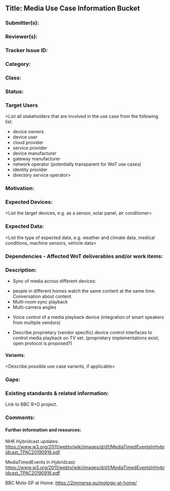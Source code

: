 ## Title: Media Use Case Information Bucket

### Submitter(s): 

<Put your name here>

### Reviewer(s):

<Suggest reviewers>

### Tracker Issue ID:

<please leave blank>

### Category:

<please leave blank>

### Class: 

<please leave blank>

### Status: 

<please leave blank>

### Target Users

<List all stakeholders that are involved in the use case from the following list:
- device owners
- device user
- cloud provider
- service provider
- device manufacturer
- gateway manufacturer
- network operator (potentially transparent for WoT use cases)
- identity provider
- directory service operator>

### Motivation:

<Provide a description of the problem that is solved by the use case and a reason why this use case is important for the users>

### Expected Devices:

<List the target devices, e.g. as a sensor, solar panel, air conditioner>

### Expected Data:

<List the type of expected data, e.g. weather and climate data, medical conditions, machine sensors, vehicle data>

### Dependencies - Affected WoT deliverables and/or work items:

<List the affected WoT deliverables that have to be changed to enable this use case>

### Description:

<Provide a description from the users perspective>

* Sync of media across different devices:
- people in different homes watch the same content at the same time. Conversation about content.
- Multi-room sync playback
- Multi-camera angles 

* Voice control of a media playback device (integration of smart speakers from multiple vendors)

* Describe proprietary (vendor specific) device control interfaces to control media playback on TV set.
(proprietary implementations exist, open protocol is proposed?)

#### Variants:

<Describe possible use case variants, if applicable>

### Gaps:

<Describe any gaps that are not addressed in the current WoT standards and building blocks>

### Existing standards & related information:

<Provide links to relevant standards that are relevant for this use case>

Link to BBC R+D project.

### Comments:

#### Further information and resources:

NHK Hybridcast updates:
https://www.w3.org/2011/webtv/wiki/images/d/d1/MediaTimedEventsInHybridcast_TPAC20190916.pdf 

MediaTimedEvents in Hybridcast:
https://www.w3.org/2011/webtv/wiki/images/d/d1/MediaTimedEventsInHybridcast_TPAC20190916.pdf 

BBC Moto GP at Home:
https://2immerse.eu/motogp-at-home/  

